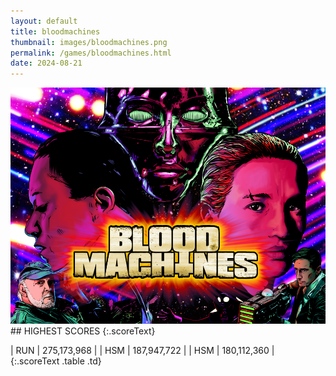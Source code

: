 ```yaml
---
layout: default
title: bloodmachines
thumbnail: images/bloodmachines.png
permalink: /games/bloodmachines.html
date: 2024-08-21
---
```


<img src="../images/bloodmachines.png" class="gameThumbnail img-fluid mx-auto align-middle">
## HIGHEST SCORES
{:.scoreText}

| RUN | 275,173,968 | 
| HSM | 187,947,722 | 
| HSM | 180,112,360 | 
{:.scoreText .table .td}
